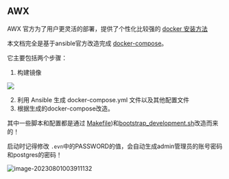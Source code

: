 ## AWX

AWX 官方为了用户更灵活的部署，提供了个性化比较强的 [docker 安装方法](ttps://github.com/ansible/awx/tree/22.5.0/tools/docker-compose)  

本文档完全是基于ansible官方改造完成 [docker-compose](https://github.com/ansible/awx/tree/22.5.0/tools/docker-compose)。

它主要包括两个步骤：

1. 构建镜像

![](https://img-1251935913.cos.ap-beijing.myqcloud.com/to/image-20230801004445721.png)

2. 利用 Ansible 生成 docker-compose.yml 文件以及其他配置文件
3. 根据生成的docker-compose改造。

其中一些脚本和配置都是通过 [Makefile](https://github.com/ansible/awx/blob/22.5.0/Makefile))和[bootstrap_development.sh](https://github.com/ansible/awx/blob/22.5.0/tools/docker-compose/bootstrap_development.sh)改造而来的！



启动时记得修改 `.evn`中的PASSWORD的值，会自动生成admin管理员的账号密码和postgres的密码！

![image-20230801003911132](https://img-1251935913.cos.ap-beijing.myqcloud.com/to/image-20230801003911132.png)
